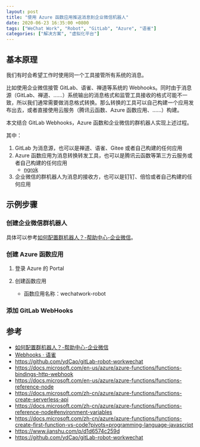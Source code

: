 ```yaml
---
layout: post
title: "使用 Azure 函数应用推送消息到企业微信机器人"
date: 2020-06-23 16:35:00 +0800
tags: ["WeChat Work", "Robot", "GitLab", "Azure", "语雀"]
categories: ["解决方案", "虚拟化平台"]
---
```


## 基本原理

我们有时会希望工作时使用同一个工具接管所有系统的消息。

比如使用企业微信接管 GitLab、语雀、禅道等系统的 Webhooks。同时由于消息源（GitLab、禅道、……）系统输出的消息格式和监管工具接收的格式可能不一致，所以我们通常需要做消息格式转换。那么转换的工具可以自己构建一个应用发布出去，或者直接使用云服务（腾讯云函数、Azure 函数应用、……）构建。

本文结合 GitLab Webhooks，Azure 函数和企业微信的群机器人实现上述过程。

其中：

1. GitLab 为消息源，也可以是禅道、语雀、Gitee 或者自己构建的任何应用
1. Azure 函数应用为消息转换转发工具，也可以是腾讯云函数等第三方云服务或者自己构建的任何应用
    - [ngrok](https://ngrok.com/)
1. 企业微信的群机器人为消息的接收方，也可以是钉钉、倍恰或者自己构建的任何应用

## 示例步骤

### 创建企业微信群机器人

具体可以参考[如何配置群机器人？-帮助中心-企业微信](https://work.weixin.qq.com/help?doc_id=13376)。

### 创建 Azure 函数应用

1. 登录 Azure 的 Portal
1. 创建函数应用

    - 函数应用名称：wechatwork-robot

### 添加 GitLab WebHooks

## 参考

- [如何配置群机器人？-帮助中心-企业微信](https://work.weixin.qq.com/help?doc_id=13376)
- [Webhooks · 语雀](https://www.yuque.com/yuque/developer/doc-webhook)
- <https://github.com/ydCao/gitLab-robot-workwechat>
- <https://docs.microsoft.com/en-us/azure/azure-functions/functions-bindings-http-webhook>
- <https://docs.microsoft.com/en-us/azure/azure-functions/functions-reference-node>
- <https://docs.microsoft.com/zh-cn/azure/azure-functions/functions-create-serverless-api>
- <https://docs.microsoft.com/zh-cn/azure/azure-functions/functions-reference-node#environment-variables>
- <https://docs.microsoft.com/zh-cn/azure/azure-functions/functions-create-first-function-vs-code?pivots=programming-language-javascript>
- <https://www.jianshu.com/p/d1d6574c259d>
- <https://github.com/ydCao/gitLab-robot-workwechat>
